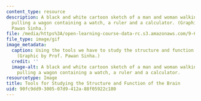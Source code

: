 ```yaml
---
content_type: resource
description: A black and white cartoon sketch of a man and woman walking next a brain,
  pulling a wagon containing a watch, a ruler and a calculator. (Graphic by Prof.
  Pawan Sinha.)
file: /media/https%3A/open-learning-course-data-rc.s3.amazonaws.com/9-63-laboratory-in-cognitive-science-fall-2002/90fc9dd9300507d9412a88f05922c180_9-63f02.gif
file_type: image/gif
image_metadata:
  caption: Using the tools we have to study the structure and function of the brain.
    (Graphic by Prof. Pawan Sinha.)
  credit: ''
  image-alt: A black and white cartoon sketch of a man and woman walking next a brain,
    pulling a wagon containing a watch, a ruler and a calculator.
resourcetype: Image
title: Tools for Studying the Structure and Function of the Brain
uid: 90fc9dd9-3005-07d9-412a-88f05922c180
---
```

